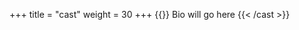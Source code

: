 +++
title = "cast"
weight = 30
+++
{{<cast name="Charlie Chittenden" character="Alex" headshot="charlie.png">}}
Bio will go here
{{< /cast >}}